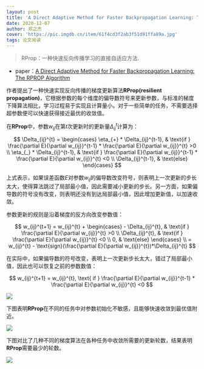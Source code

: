 ```yaml
---
layout: post
title: 'A Direct Adaptive Method for Faster Backpropagation Learning: The RPROP Algorithm'
date: 2020-12-07
author: 郑之杰
cover: 'https://pic.imgdb.cn/item/61f4cd3f2ab3f51d91ffa89a.jpg'
tags: 论文阅读
---
```


> RProp：一种快速反向传播学习的直接自适应方法.

- paper：[A Direct Adaptive Method for Faster Backpropagation Learning: The RPROP Algorithm](http://citeseerx.ist.psu.edu/viewdoc/summary?doi=10.1.1.21.1417)

作者提出了一种快速实现反向传播的梯度更新算法**RProp(resilient propagation)**，它根据参数的每个维度的偏导数符号来更新参数，与标准的梯度下降算法相比，学习过程易于实现且计算量小。对于一些简单的任务，不需要选择超参数便可以快速获得接近最优的收敛值。

在**RProp**中，参数$w_{ij}$在第$t$次更新时的更新量$\Delta_{ij}^{t}$计算为：

$$ \Delta_{ij}^{t} = \begin{cases} \eta_{+} * \Delta_{ij}^{t-1}, & \text{if } \frac{\partial E}{\partial w_{ij}}^{t-1} * \frac{\partial E}{\partial w_{ij}}^{t} >0 \\ \eta_{_} * \Delta_{ij}^{t-1}, & \text{if } \frac{\partial E}{\partial w_{ij}}^{t-1} * \frac{\partial E}{\partial w_{ij}}^{t} <0 \\ \Delta_{ij}^{t-1}, & \text{else} \end{cases} $$

上式表示，如果误差函数$E$对参数$w_{ij}$的偏导数改变符号，则表明上一次更新的步长太大，使得算法跳过了局部最小值，因此需要减小更新的步长。另一方面，如果偏导数的符号没有改变，则表明还没有到达局部最小值，因此增加更新值，以加速收敛。

参数更新的规则是沿着梯度的反方向改变参数值：

$$ w_{ij}^{t+1} = w_{ij}^{t} + \begin{cases} - \Delta_{ij}^{t}, & \text{if } \frac{\partial E}{\partial w_{ij}}^{t} >0 \\ \Delta_{ij}^{t}, & \text{if } \frac{\partial E}{\partial w_{ij}}^{t} <0 \\ 0, & \text{else} \end{cases} \\ =  w_{ij}^{t} - \text{sign}(\frac{\partial E}{\partial w_{ij}}^{t})*\Delta_{ij}^{t} $$



在实际中，如果偏导数的符号改变，表明上一次更新步长太大，错过了局部最小值，因此也可以恢复之前的参数数值：

$$ w_{ij}^{t+1} = w_{ij}^{t}, \text{  if } \frac{\partial E}{\partial w_{ij}}^{t-1} * \frac{\partial E}{\partial w_{ij}}^{t} <0 $$


![](https://pic.imgdb.cn/item/61f504c82ab3f51d913845ef.jpg)

下图表明**RProp**在不同的任务中对参数初始化不敏感，且能够快速收敛到最优值附近。

![](https://pic.imgdb.cn/item/61f4fc372ab3f51d912f68ee.jpg)

下图对比了几种不同的梯度算法在各种任务中收敛所需要的更新轮数，结果表明**RProp**需要最少的轮数。

![](https://pic.imgdb.cn/item/61f4fc752ab3f51d912fa604.jpg)
